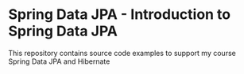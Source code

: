 # Spring Data JPA - Introduction to Spring Data JPA

This repository contains source code examples to support my course Spring Data JPA and Hibernate

